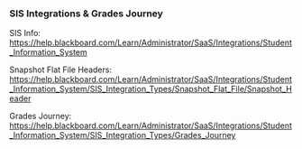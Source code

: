 ### SIS Integrations & Grades Journey

SIS Info: https://help.blackboard.com/Learn/Administrator/SaaS/Integrations/Student_Information_System

Snapshot Flat File Headers: https://help.blackboard.com/Learn/Administrator/SaaS/Integrations/Student_Information_System/SIS_Integration_Types/Snapshot_Flat_File/Snapshot_Header

Grades Journey: https://help.blackboard.com/Learn/Administrator/SaaS/Integrations/Student_Information_System/SIS_Integration_Types/Grades_Journey
